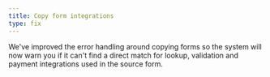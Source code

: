 ```yaml
---
title: Copy form integrations
type: fix
---
```


We've improved the error handling around copying forms so the system will now warn you if it can't find a direct match for lookup, validation and payment integrations used in the source form.